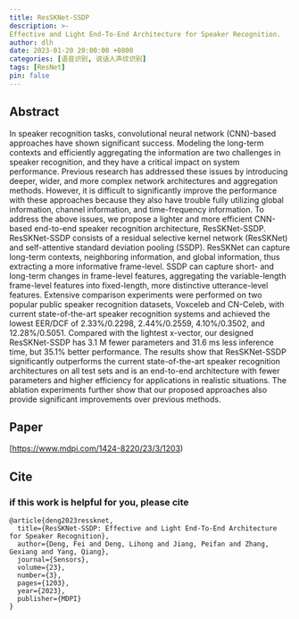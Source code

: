```yaml
---
title: ResSKNet-SSDP 
description: >-
Effective and Light End-To-End Architecture for Speaker Recognition.
author: dlh
date: 2023-01-20 20:00:00 +0800
categories: [语音识别, 说话人声纹识别]
tags: [ResNet]
pin: false
---
```


## Abstract

In speaker recognition tasks, convolutional neural network (CNN)-based approaches have shown significant success. Modeling the long-term contexts and efficiently aggregating the information are two challenges in speaker recognition, and they have a critical impact on system performance. Previous research has addressed these issues by introducing deeper, wider, and more complex network architectures and aggregation methods. However, it is difficult to significantly improve the performance with these approaches because they also have trouble fully utilizing global information, channel information, and time-frequency information. To address the above issues, we propose a lighter and more efficient CNN-based end-to-end speaker recognition architecture, ResSKNet-SSDP. ResSKNet-SSDP consists of a residual selective kernel network (ResSKNet) and self-attentive standard deviation pooling (SSDP). ResSKNet can capture long-term contexts, neighboring information, and global information, thus extracting a more informative frame-level. SSDP can capture short- and long-term changes in frame-level features, aggregating the variable-length frame-level features into fixed-length, more distinctive utterance-level features. Extensive comparison experiments were performed on two popular public speaker recognition datasets, Voxceleb and CN-Celeb, with current state-of-the-art speaker recognition systems and achieved the lowest EER/DCF of 2.33%/0.2298, 2.44%/0.2559, 4.10%/0.3502, and 12.28%/0.5051. Compared with the lightest x-vector, our designed ResSKNet-SSDP has 3.1 M fewer parameters and 31.6 ms less inference time, but 35.1% better performance. The results show that ResSKNet-SSDP significantly outperforms the current state-of-the-art speaker recognition architectures on all test sets and is an end-to-end architecture with fewer parameters and higher efficiency for applications in realistic situations. The ablation experiments further show that our proposed approaches also provide significant improvements over previous methods.

## Paper
[https://www.mdpi.com/1424-8220/23/3/1203)

## Cite

### if this work is helpful for you, please cite
```
@article{deng2023ressknet,
  title={ResSKNet-SSDP: Effective and Light End-To-End Architecture for Speaker Recognition},
  author={Deng, Fei and Deng, Lihong and Jiang, Peifan and Zhang, Gexiang and Yang, Qiang},
  journal={Sensors},
  volume={23},
  number={3},
  pages={1203},
  year={2023},
  publisher={MDPI}
}

```